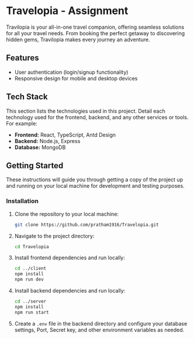 # Travelopia - Assignment
Travilopia is your all-in-one travel companion, offering seamless solutions for all your travel needs. From booking the perfect getaway to discovering hidden gems, Travilopia makes every journey an adventure.

## Features
- User authentication (login/signup functionality)
- Responsive design for mobile and desktop devices

## Tech Stack
This section lists the technologies used in this project. Detail each technology used for the frontend, backend, and any other services or tools. For example:

- **Frontend:** React, TypeScript, Antd Design
- **Backend:** Node.js, Express
- **Database:** MongoDB
  
## Getting Started
These instructions will guide you through getting a copy of the project up and running on your local machine for development and testing purposes.

### Installation

1. Clone the repository to your local machine:
    ```bash
    git clone https://github.com/pratham1916/Travelopia.git
    ```

2. Navigate to the project directory:
    ```bash
    cd Travelopia
    ```

3. Install frontend dependencies and run locally:
    ```bash
    cd ../client
    npm install
    npm run dev
    ```

4. Install backend dependencies and run locally:
    ```bash
    cd ../server
    npm install
    npm run start
    ```

5. Create a `.env` file in the backend directory and configure your database settings, Port, Secret key, and other environment variables as needed.
